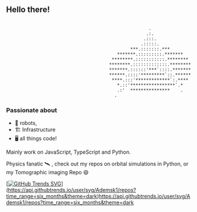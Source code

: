 ## Hello there! 
```

                                                      .
                                                     .:.
                                                    .:::.
                                                   .:::::.
                                               ***.:::::::.***
                                          *******.:::::::::.*******       
                                        ********.:::::::::::.********     
                                       ********.:::::::::::::.********    
                                       *******.::::::'***`::::.*******    
                                       ******.::::'*********`::.******    
                                        ****.:::'*************`:.****
                                          *.::'*****************`.*
                                          .:'  ***************    .
                                         .
```

### Passionate about
- 🤖 robots,
- 🏗️ Infrastructure
- 🖥️ all things code!

Mainly work on JavaScript, TypeScript and Python. 


Physics fanatic 🛰️ , check out my repos on orbital simulations in Python, or my Tomographic imaging Repo 😄

[[![GitHub Trends SVG](https://api.githubtrends.io/user/svg/Ademsk1/langs)](https://githubtrends.io)](https://api.githubtrends.io/user/svg/Ademsk1/repos?time_range=six_months&theme=dark)https://api.githubtrends.io/user/svg/Ademsk1/repos?time_range=six_months&theme=dark
